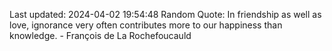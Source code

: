 Last updated: 2024-04-02 19:54:48
Random Quote: In friendship as well as love, ignorance very often contributes more to our happiness than knowledge. - François de La Rochefoucauld